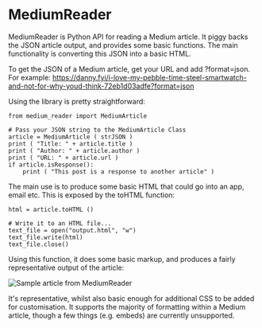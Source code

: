 MediumReader
===================

MediumReader is Python API for reading a Medium article. It piggy backs the JSON article output, and provides some basic functions.  The main functionality is converting this JSON into a basic HTML.

To get the JSON of a Medium article, get your URL and add ?format=json.  For example:
https://danny.fyi/i-love-my-pebble-time-steel-smartwatch-and-not-for-why-youd-think-72eb1d03adfe?format=json

Using the library is pretty straightforward:

    from medium_reader import MediumArticle
    
    # Pass your JSON string to the MediumArticle Class
    article = MediumArticle ( strJSON ) 
    print ( "Title: " + article.title )
    print ( "Author: " + article.author )
    print ( "URL: " + article.url )
	if article.isResponse():
		print ( "This post is a response to another article" )

The main use is to produce some basic HTML that could go into an app, email etc.  This is exposed by the toHTML function:

    html = article.toHTML () 
    
    # Write it to an HTML file...
    text_file = open("output.html", "w")
	text_file.write(html)
	text_file.close()

Using this function, it does some basic markup, and produces a fairly representative output of the article:

![Sample article from MediumReader](http://i.imgur.com/u5ddMnP.png?1)


It's representative, whilst also basic enough for additional CSS to be added for customisation. It supports the majority of formatting within a Medium article, though a few things (e.g. embeds) are currently unsupported.